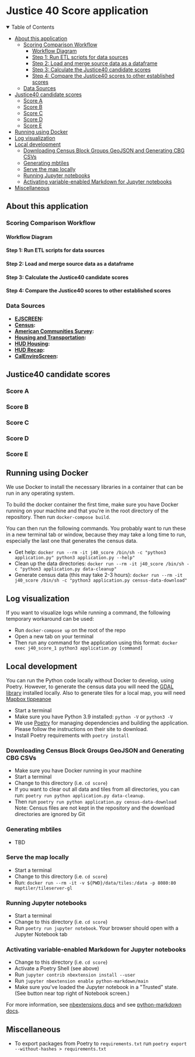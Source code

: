 # Justice 40 Score application

<details open="open">
<summary>Table of Contents</summary>

<!-- TOC -->
- [About this application](#about-this-application)
  - [Scoring Comparison Workflow](#scoring-comparison-workflow)
    - [Workflow Diagram](#workflow-diagram)
    - [Step 1: Run ETL scripts for data sources](#step-1-run-etl-scripts-for-data-sources)
    - [Step 2: Load and merge source data as a dataframe](#step-2-load-and-merge-source-data-as-a-dataframe)
    - [Step 3: Calculate the Justice40 candidate scores](#step-3-calculate-the-justice40-candidate-scores)
    - [Step 4: Compare the Justice40 scores to other established scores](#step-4-compare-the-justice40-scores-to-other-established-scores)
  - [Data Sources](#data-sources)
- [Justice40 candidate scores](#justice40-candidate-scores)
  - [Score A](#score-a)
  - [Score B](#score-b)
  - [Score C](#score-c)
  - [Score D](#score-d)
  - [Score E](#score-e)
- [Running using Docker](#running-using-docker)
- [Log visualization](#log-visualization)
- [Local development](#local-development)
  - [Downloading Census Block Groups GeoJSON and Generating CBG CSVs](#downloading-census-block-groups-geojson-and-generating-cbg-csvs)
  - [Generating mbtiles](#generating-mbtiles)
  - [Serve the map locally](#serve-the-map-locally)
  - [Running Jupyter notebooks](#running-jupyter-notebooks)
  - [Activating variable-enabled Markdown for Jupyter notebooks](#activating-variable-enabled-markdown-for-jupyter-notebooks)
- [Miscellaneous](#miscellaneous)

<!-- /TOC -->

</details>

## About this application

### Scoring Comparison Workflow

#### Workflow Diagram

#### Step 1: Run ETL scripts for data sources

#### Step 2: Load and merge source data as a dataframe

#### Step 3: Calculate the Justice40 candidate scores

#### Step 4: Compare the Justice40 scores to other established scores

### Data Sources

- **[EJSCREEN](etl/sources/ejscreen):**
- **[Census](etl/sources/census):**
- **[American Communities Survey](etl/sources/census_acs):**
- **[Housing and Transportation](etl/sources/housing_and_transportation):**
- **[HUD Housing](etl/sources/hud_housing):**
- **[HUD Recap](etl/sources/hud_recap):**
- **[CalEnviroScreen](etl/scores/calenviroscreen):**

## Justice40 candidate scores

### Score A

### Score B

### Score C

### Score D

### Score E

## Running using Docker

We use Docker to install the necessary libraries in a container that can be run in any operating system.

To build the docker container the first time, make sure you have Docker running on your machine and that you're in the root directory of the repository. Then run `docker-compose build`.

You can then run the following commands. You probably want to run these in a new terminal tab or window, because they may take a long time to run, especially the last one that generates the census data.

- Get help: `docker run --rm -it j40_score /bin/sh -c "python3 application.py" python3 application.py --help"`
- Clean up the data directories: `docker run --rm -it j40_score /bin/sh -c "python3 application.py data-cleanup"`
- Generate census data (this may take 2-3 hours): `docker run --rm -it j40_score /bin/sh -c "python3 application.py census-data-download"`

## Log visualization

If you want to visualize logs while running a command, the following temporary workaround can be used:

- Run `docker-compose up` on the root of the repo
- Open a new tab on your terminal
- Then run any command for the application using this format: `docker exec j40_score_1 python3 application.py [command]`

## Local development

You can run the Python code locally without Docker to develop, using Poetry. However, to generate the census data you will need the [GDAL library](https://github.com/OSGeo/gdal) installed locally. Also to generate tiles for a local map, you will need [Mapbox tippeanoe](https://github.com/mapbox/tippecanoe)

- Start a terminal
- Make sure you have Python 3.9 installed: `python -V` or `python3 -V`
- We use [Poetry](https://python-poetry.org/) for managing dependencies and building the application. Please follow the instructions on their site to download.
- Install Poetry requirements with `poetry install`

### Downloading Census Block Groups GeoJSON and Generating CBG CSVs

- Make sure you have Docker running in your machine
- Start a terminal
- Change to this directory (i.e. `cd score`)
- If you want to clear out all data and tiles from all directories, you can run: `poetry run python application.py data-cleanup`.
- Then run `poetry run python application.py census-data-download`
  Note: Census files are not kept in the repository and the download directories are ignored by Git

### Generating mbtiles

- TBD

### Serve the map locally

- Start a terminal
- Change to this directory (i.e. `cd score`)
- Run: `docker run --rm -it -v ${PWD}/data/tiles:/data -p 8080:80 maptiler/tileserver-gl`

### Running Jupyter notebooks

- Start a terminal
- Change to this directory (i.e. `cd score`)
- Run `poetry run jupyter notebook`. Your browser should open with a Jupyter Notebook tab

### Activating variable-enabled Markdown for Jupyter notebooks

- Change to this directory (i.e. `cd score`)
- Activate a Poetry Shell (see above)
- Run `jupyter contrib nbextension install --user`
- Run `jupyter nbextension enable python-markdown/main`
- Make sure you've loaded the Jupyter notebook in a "Trusted" state. (See button near
  top right of Notebook screen.)

For more information, see [nbextensions docs](https://jupyter-contrib-nbextensions.readthedocs.io/en/latest/install.html) and
see [python-markdown docs](https://github.com/ipython-contrib/jupyter_contrib_nbextensions/tree/master/src/jupyter_contrib_nbextensions/nbextensions/python-markdown).

## Miscellaneous

- To export packages from Poetry to `requirements.txt` run `poetry export --without-hashes > requirements.txt`
